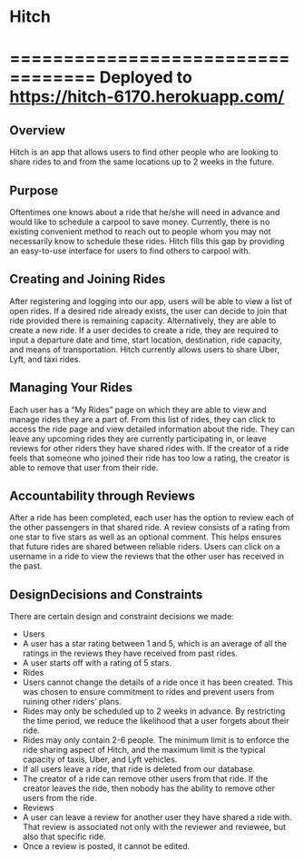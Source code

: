 # Hitch #
==================================
Deployed to
https://hitch-6170.herokuapp.com/
==================================

## Overview ##
Hitch is an app that allows users to find other people who are looking to share rides to and from the same locations up to 2 weeks in the future.  

## Purpose ##
Oftentimes one knows about a ride that he/she will need in advance and would like to schedule a carpool to save money. Currently, there is no existing convenient method to reach out to people whom you may not necessarily know to schedule these rides. Hitch fills this gap by providing an easy-to-use interface for users to find others to carpool with.  

## Creating and Joining Rides ##
After registering and logging into our app, users will be able to view a list of open rides. If a desired ride already exists, the user can decide to join that ride provided there is remaining capacity. Alternatively, they are able to create a new ride. If a user decides to create a ride, they are required to input a departure date and time, start location, destination, ride capacity, and means of transportation. Hitch currently allows users to share Uber, Lyft, and taxi rides.  

## Managing Your Rides ##
Each user has a “My Rides” page on which they are able to view and manage rides they are a part of. From this list of rides, they can click to access the ride page and view detailed information about the ride. They can leave any upcoming rides they are currently participating in, or leave reviews for other riders they have shared rides with. If the creator of a ride feels that someone who joined their ride has too low a rating, the creator is able to remove that user from their ride.  

## Accountability through Reviews ##
After a ride has been completed, each user has the option to review each of the other passengers in that shared ride. A review consists of a rating from one star to five stars as well as an optional comment. This helps ensures that future rides are shared between reliable riders. Users can click on a username in a ride to view the reviews that the other user has received in the past.  

## DesignDecisions and Constraints ##
There are certain design and constraint decisions we made:  
* Users
 * A user has a star rating between 1 and 5, which is an average of all the ratings in the reviews they have received from past rides.
 * A user starts off with a rating of 5 stars.
* Rides
 * Users cannot change the details of a ride once it has been created. This was chosen to ensure commitment to rides and prevent users from ruining other riders’ plans.
 * Rides may only be scheduled up to 2 weeks in advance. By restricting the time period, we reduce the likelihood that a user forgets about their ride.
 * Rides may only contain 2-6 people. The minimum limit is to enforce the ride sharing aspect of Hitch, and the maximum limit is the typical capacity of taxis, Uber, and Lyft vehicles.
 * If all users leave a ride, that ride is deleted from our database.
 * The creator of a ride can remove other users from that ride. If the creator leaves the ride, then nobody has the ability to remove other users from the ride.
* Reviews
 * A user can leave a review for another user they have shared a ride with. That review is associated not only with the reviewer and reviewee, but also that specific ride.
 * Once a review is posted, it cannot be edited.
